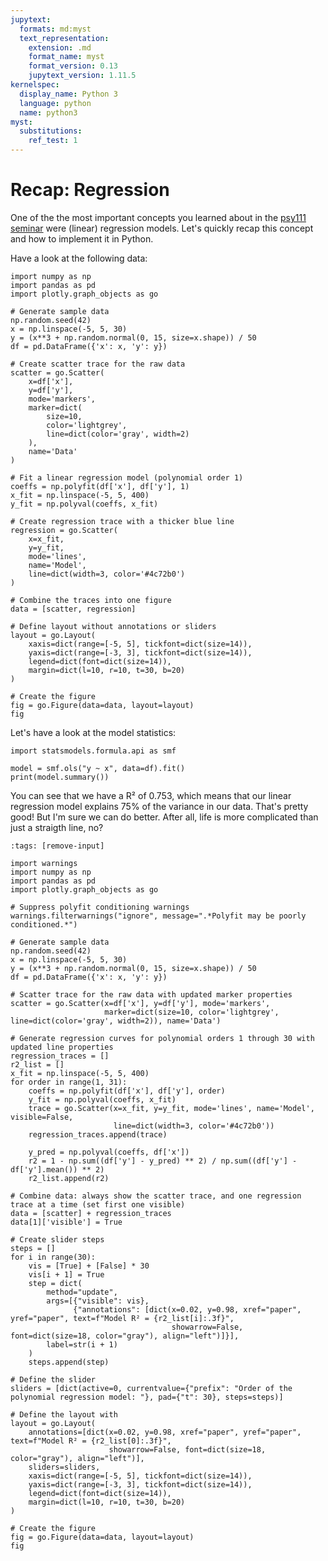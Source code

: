 ```yaml
---
jupytext:
  formats: md:myst
  text_representation:
    extension: .md
    format_name: myst
    format_version: 0.13
    jupytext_version: 1.11.5
kernelspec:
  display_name: Python 3
  language: python
  name: python3
myst:
  substitutions:
    ref_test: 1
---
```


# <i class="fa-solid fa-repeat"></i> Recap: Regression

One of the the most important concepts you learned about in the [psy111 seminar](https://mibur1.github.io/psy111) were (linear) regression models. Let's quickly recap this concept and how to implement it in Python.

Have a look at the following data:



```{code-cell} ipython3
import numpy as np
import pandas as pd
import plotly.graph_objects as go

# Generate sample data
np.random.seed(42)
x = np.linspace(-5, 5, 30)
y = (x**3 + np.random.normal(0, 15, size=x.shape)) / 50
df = pd.DataFrame({'x': x, 'y': y})

# Create scatter trace for the raw data
scatter = go.Scatter(
    x=df['x'],
    y=df['y'],
    mode='markers',
    marker=dict(
        size=10,
        color='lightgrey',
        line=dict(color='gray', width=2)
    ),
    name='Data'
)

# Fit a linear regression model (polynomial order 1)
coeffs = np.polyfit(df['x'], df['y'], 1)
x_fit = np.linspace(-5, 5, 400)
y_fit = np.polyval(coeffs, x_fit)

# Create regression trace with a thicker blue line
regression = go.Scatter(
    x=x_fit,
    y=y_fit,
    mode='lines',
    name='Model',
    line=dict(width=3, color='#4c72b0')
)

# Combine the traces into one figure
data = [scatter, regression]

# Define layout without annotations or sliders
layout = go.Layout(
    xaxis=dict(range=[-5, 5], tickfont=dict(size=14)),
    yaxis=dict(range=[-3, 3], tickfont=dict(size=14)),
    legend=dict(font=dict(size=14)),
    margin=dict(l=10, r=10, t=30, b=20)
)

# Create the figure
fig = go.Figure(data=data, layout=layout)
fig

```

Let's have a look at the model statistics:

```{code-cell} ipython3
import statsmodels.formula.api as smf

model = smf.ols("y ~ x", data=df).fit()
print(model.summary())
```

You can see that we have a R² of 0.753, which means that our linear regression model explains 75% of the variance in our data. That's pretty good! But I'm sure we can do better. After all, life is more complicated than just a straigth line, no?


```{code-cell} ipython3
:tags: [remove-input]

import warnings
import numpy as np
import pandas as pd
import plotly.graph_objects as go

# Suppress polyfit conditioning warnings
warnings.filterwarnings("ignore", message=".*Polyfit may be poorly conditioned.*")

# Generate sample data
np.random.seed(42)
x = np.linspace(-5, 5, 30)
y = (x**3 + np.random.normal(0, 15, size=x.shape)) / 50
df = pd.DataFrame({'x': x, 'y': y})

# Scatter trace for the raw data with updated marker properties
scatter = go.Scatter(x=df['x'], y=df['y'], mode='markers',
                     marker=dict(size=10, color='lightgrey', line=dict(color='gray', width=2)), name='Data') 

# Generate regression curves for polynomial orders 1 through 30 with updated line properties
regression_traces = []
r2_list = []
x_fit = np.linspace(-5, 5, 400)
for order in range(1, 31):
    coeffs = np.polyfit(df['x'], df['y'], order)
    y_fit = np.polyval(coeffs, x_fit)
    trace = go.Scatter(x=x_fit, y=y_fit, mode='lines', name='Model', visible=False,
                       line=dict(width=3, color='#4c72b0'))
    regression_traces.append(trace)

    y_pred = np.polyval(coeffs, df['x'])
    r2 = 1 - np.sum((df['y'] - y_pred) ** 2) / np.sum((df['y'] - df['y'].mean()) ** 2)
    r2_list.append(r2)

# Combine data: always show the scatter trace, and one regression trace at a time (set first one visible)
data = [scatter] + regression_traces
data[1]['visible'] = True

# Create slider steps
steps = []
for i in range(30):
    vis = [True] + [False] * 30
    vis[i + 1] = True
    step = dict(
        method="update",
        args=[{"visible": vis},
              {"annotations": [dict(x=0.02, y=0.98, xref="paper", yref="paper", text=f"Model R² = {r2_list[i]:.3f}", 
                                    showarrow=False, font=dict(size=18, color="gray"), align="left")]}],
        label=str(i + 1)
    )
    steps.append(step)

# Define the slider
sliders = [dict(active=0, currentvalue={"prefix": "Order of the polynomial regression model: "}, pad={"t": 30}, steps=steps)]

# Define the layout with
layout = go.Layout(
    annotations=[dict(x=0.02, y=0.98, xref="paper", yref="paper", text=f"Model R² = {r2_list[0]:.3f}",
                      showarrow=False, font=dict(size=18, color="gray"), align="left")],
    sliders=sliders,
    xaxis=dict(range=[-5, 5], tickfont=dict(size=14)),
    yaxis=dict(range=[-3, 3], tickfont=dict(size=14)),
    legend=dict(font=dict(size=14)),
    margin=dict(l=10, r=10, t=30, b=20)
)

# Create the figure
fig = go.Figure(data=data, layout=layout)
fig
```



```{code-cell} ipython3
```



```{code-cell} ipython3

```